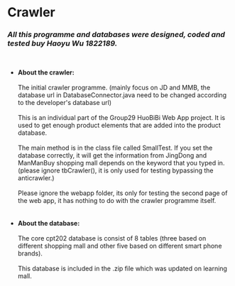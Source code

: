 # Crawler
### ***All this programme and databases were designed, coded and tested buy Haoyu Wu 1822189.***
<br>

- **About the crawler:**<br><br>
The initial crawler programme. (mainly focus on JD and MMB, the database url in DatabaseConnector.java need to be changed according to the developer's database url)<br><br>
This is an individual part of the Group29 HuoBiBi Web App project. It is used to get enough product elements that are added into the product database.<br><br>
The main method is in the class file called SmallTest. If you set the database correctly, it will get the information from JingDong and ManManBuy shopping mall depends on the keyword that you typed in.(please ignore tbCrawler(), it is only used for testing bypassing the anticrawler.)<br><br>
Please ignore the webapp folder, its only for testing the second page of the web app, it has nothing to do with the crawler programme itself.<br><br><br>
- **About the database:**<br><br>
The core cpt202 database is consist of 8 tables (three based on different shopping mall and other five based on different smart phone brands).<br><br>
This database is included in the .zip file which was updated on learning mall.
